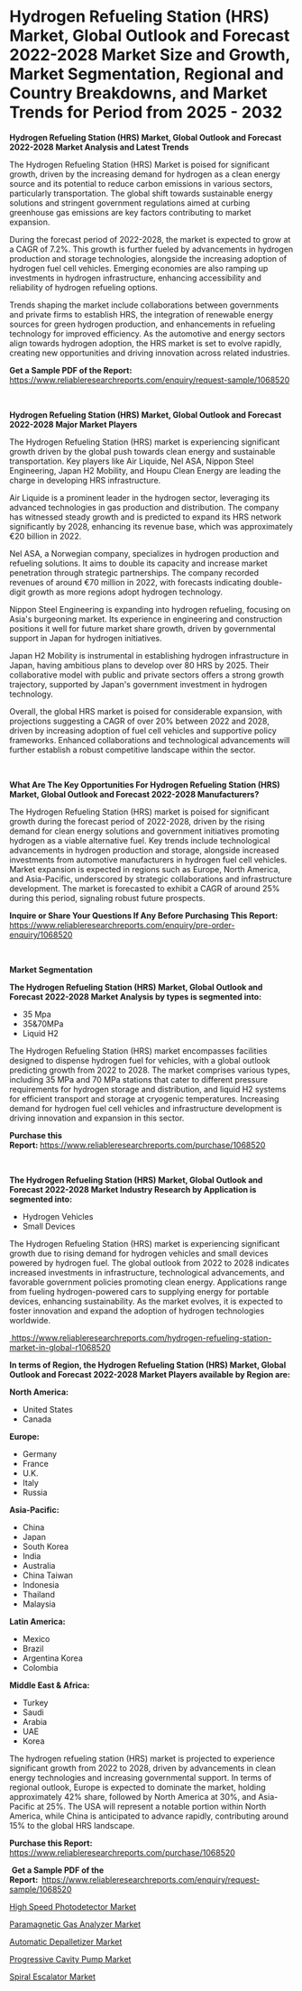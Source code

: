 <p><h1>Hydrogen Refueling Station (HRS) Market, Global Outlook and Forecast 2022-2028 Market Size and Growth, Market Segmentation, Regional and Country Breakdowns, and Market Trends for Period from 2025 -  2032</h1></p><p><strong>Hydrogen Refueling Station (HRS) Market, Global Outlook and Forecast 2022-2028 Market Analysis and Latest Trends</strong></p>
<p><p>The Hydrogen Refueling Station (HRS) Market is poised for significant growth, driven by the increasing demand for hydrogen as a clean energy source and its potential to reduce carbon emissions in various sectors, particularly transportation. The global shift towards sustainable energy solutions and stringent government regulations aimed at curbing greenhouse gas emissions are key factors contributing to market expansion. </p><p>During the forecast period of 2022-2028, the market is expected to grow at a CAGR of 7.2%. This growth is further fueled by advancements in hydrogen production and storage technologies, alongside the increasing adoption of hydrogen fuel cell vehicles. Emerging economies are also ramping up investments in hydrogen infrastructure, enhancing accessibility and reliability of hydrogen refueling options. </p><p>Trends shaping the market include collaborations between governments and private firms to establish HRS, the integration of renewable energy sources for green hydrogen production, and enhancements in refueling technology for improved efficiency. As the automotive and energy sectors align towards hydrogen adoption, the HRS market is set to evolve rapidly, creating new opportunities and driving innovation across related industries.</p></p>
<p><strong>Get a Sample PDF of the Report:&nbsp;</strong> <a href="https://www.reliableresearchreports.com/enquiry/request-sample/1068520?utm_campaign=3070&utm_medium=2&utm_source=Github&utm_content=ia&utm_term=21032025&utm_id=hydrogen-refueling-station-hrs-market-global-outlook-and-forecast-2022-2028">https://www.reliableresearchreports.com/enquiry/request-sample/1068520</a></p>
<p>&nbsp;</p>
<p><strong>Hydrogen Refueling Station (HRS) Market, Global Outlook and Forecast 2022-2028 Major Market Players</strong></p>
<p><p>The Hydrogen Refueling Station (HRS) market is experiencing significant growth driven by the global push towards clean energy and sustainable transportation. Key players like Air Liquide, Nel ASA, Nippon Steel Engineering, Japan H2 Mobility, and Houpu Clean Energy are leading the charge in developing HRS infrastructure.</p><p>Air Liquide is a prominent leader in the hydrogen sector, leveraging its advanced technologies in gas production and distribution. The company has witnessed steady growth and is predicted to expand its HRS network significantly by 2028, enhancing its revenue base, which was approximately €20 billion in 2022.</p><p>Nel ASA, a Norwegian company, specializes in hydrogen production and refueling solutions. It aims to double its capacity and increase market penetration through strategic partnerships. The company recorded revenues of around €70 million in 2022, with forecasts indicating double-digit growth as more regions adopt hydrogen technology.</p><p>Nippon Steel Engineering is expanding into hydrogen refueling, focusing on Asia's burgeoning market. Its experience in engineering and construction positions it well for future market share growth, driven by governmental support in Japan for hydrogen initiatives.</p><p>Japan H2 Mobility is instrumental in establishing hydrogen infrastructure in Japan, having ambitious plans to develop over 80 HRS by 2025. Their collaborative model with public and private sectors offers a strong growth trajectory, supported by Japan's government investment in hydrogen technology.</p><p>Overall, the global HRS market is poised for considerable expansion, with projections suggesting a CAGR of over 20% between 2022 and 2028, driven by increasing adoption of fuel cell vehicles and supportive policy frameworks. Enhanced collaborations and technological advancements will further establish a robust competitive landscape within the sector.</p></p>
<p>&nbsp;</p>
<p><strong>What Are The Key Opportunities For Hydrogen Refueling Station (HRS) Market, Global Outlook and Forecast 2022-2028 Manufacturers?</strong></p>
<p><p>The Hydrogen Refueling Station (HRS) market is poised for significant growth during the forecast period of 2022-2028, driven by the rising demand for clean energy solutions and government initiatives promoting hydrogen as a viable alternative fuel. Key trends include technological advancements in hydrogen production and storage, alongside increased investments from automotive manufacturers in hydrogen fuel cell vehicles. Market expansion is expected in regions such as Europe, North America, and Asia-Pacific, underscored by strategic collaborations and infrastructure development. The market is forecasted to exhibit a CAGR of around 25% during this period, signaling robust future prospects.</p></p>
<p><strong>Inquire or Share Your Questions If Any Before Purchasing This Report:</strong> <a href="https://www.reliableresearchreports.com/enquiry/pre-order-enquiry/1068520?utm_campaign=3070&utm_medium=2&utm_source=Github&utm_content=ia&utm_term=21032025&utm_id=hydrogen-refueling-station-hrs-market-global-outlook-and-forecast-2022-2028">https://www.reliableresearchreports.com/enquiry/pre-order-enquiry/1068520</a></p>
<p>&nbsp;</p>
<p><strong>Market Segmentation</strong></p>
<p><strong>The Hydrogen Refueling Station (HRS) Market, Global Outlook and Forecast 2022-2028 Market Analysis by types is segmented into:</strong></p>
<p><ul><li>35 Mpa</li><li>35&70MPa</li><li>Liquid H2</li></ul></p>
<p><p>The Hydrogen Refueling Station (HRS) market encompasses facilities designed to dispense hydrogen fuel for vehicles, with a global outlook predicting growth from 2022 to 2028. The market comprises various types, including 35 MPa and 70 MPa stations that cater to different pressure requirements for hydrogen storage and distribution, and liquid H2 systems for efficient transport and storage at cryogenic temperatures. Increasing demand for hydrogen fuel cell vehicles and infrastructure development is driving innovation and expansion in this sector.</p></p>
<p><strong>Purchase this Report:&nbsp;</strong><a href="https://www.reliableresearchreports.com/purchase/1068520?utm_campaign=3070&utm_medium=2&utm_source=Github&utm_content=ia&utm_term=21032025&utm_id=hydrogen-refueling-station-hrs-market-global-outlook-and-forecast-2022-2028">https://www.reliableresearchreports.com/purchase/1068520</a></p>
<p>&nbsp;</p>
<p><strong>The Hydrogen Refueling Station (HRS) Market, Global Outlook and Forecast 2022-2028 Market Industry Research by Application is segmented into:</strong></p>
<p><ul><li>Hydrogen Vehicles</li><li>Small Devices</li></ul></p>
<p><p>The Hydrogen Refueling Station (HRS) market is experiencing significant growth due to rising demand for hydrogen vehicles and small devices powered by hydrogen fuel. The global outlook from 2022 to 2028 indicates increased investments in infrastructure, technological advancements, and favorable government policies promoting clean energy. Applications range from fueling hydrogen-powered cars to supplying energy for portable devices, enhancing sustainability. As the market evolves, it is expected to foster innovation and expand the adoption of hydrogen technologies worldwide.</p></p>
<p><a href="https://www.reliableresearchreports.com/hydrogen-refueling-station-market-in-global-r1068520?utm_campaign=3070&utm_medium=2&utm_source=Github&utm_content=ia&utm_term=21032025&utm_id=hydrogen-refueling-station-hrs-market-global-outlook-and-forecast-2022-2028">&nbsp;https://www.reliableresearchreports.com/hydrogen-refueling-station-market-in-global-r1068520</a></p>
<p><strong>In terms of Region, the Hydrogen Refueling Station (HRS) Market, Global Outlook and Forecast 2022-2028 Market Players available by Region are:</strong></p>
<p>
    <p> <strong> North America: </strong>
        <ul>
            <li>United States</li>
            <li>Canada</li>
        </ul>
        </p> 
    <p> <strong> Europe: </strong>
        <ul>
            <li>Germany</li>
            <li>France</li>
            <li>U.K.</li>
            <li>Italy</li>
            <li>Russia</li>
        </ul>
        </p> 
    <p> <strong> Asia-Pacific: </strong>
        <ul>
            <li>China</li>
            <li>Japan</li>
            <li>South Korea</li>
            <li>India</li>
            <li>Australia</li>
            <li>China Taiwan</li>
            <li>Indonesia</li>
            <li>Thailand</li>
            <li>Malaysia</li>
        </ul>
        </p> 
    <p> <strong> Latin America: </strong>
        <ul>
            <li>Mexico</li>
            <li>Brazil</li>
            <li>Argentina Korea</li>
            <li>Colombia</li>
        </ul>
        </p> 
    <p> <strong> Middle East & Africa: </strong>
        <ul>
            <li>Turkey</li>
            <li>Saudi</li>
            <li>Arabia</li>
            <li>UAE</li>
            <li>Korea</li>
        </ul>
    </p>
    </p>
<p><p>The hydrogen refueling station (HRS) market is projected to experience significant growth from 2022 to 2028, driven by advancements in clean energy technologies and increasing governmental support. In terms of regional outlook, Europe is expected to dominate the market, holding approximately 42% share, followed by North America at 30%, and Asia-Pacific at 25%. The USA will represent a notable portion within North America, while China is anticipated to advance rapidly, contributing around 15% to the global HRS landscape.</p></p>
<p><strong>Purchase this Report: </strong><a href="https://www.reliableresearchreports.com/purchase/1068520?utm_campaign=3070&utm_medium=2&utm_source=Github&utm_content=ia&utm_term=21032025&utm_id=hydrogen-refueling-station-hrs-market-global-outlook-and-forecast-2022-2028">https://www.reliableresearchreports.com/purchase/1068520</a></p>
<p>&nbsp;<strong>Get a Sample PDF of the Report:&nbsp;&nbsp;</strong><a href="https://www.reliableresearchreports.com/enquiry/request-sample/1068520?utm_campaign=3070&utm_medium=2&utm_source=Github&utm_content=ia&utm_term=21032025&utm_id=hydrogen-refueling-station-hrs-market-global-outlook-and-forecast-2022-2028">https://www.reliableresearchreports.com/enquiry/request-sample/1068520</a></p>
<p><strong></strong></p>
<p><p><a href="https://www.linkedin.com/pulse/high-speed-photodetector-market-forecast-future-growth-ycz3c?utm_campaign=3070&utm_medium=2&utm_source=Github&utm_content=ia&utm_term=21032025&utm_id=hydrogen-refueling-station-hrs-market-global-outlook-and-forecast-2022-2028">High Speed Photodetector Market</a></p><p><a href="https://www.linkedin.com/pulse/paramagnetic-gas-analyzer-market-size-share-analysis-wweac?utm_campaign=3070&utm_medium=2&utm_source=Github&utm_content=ia&utm_term=21032025&utm_id=hydrogen-refueling-station-hrs-market-global-outlook-and-forecast-2022-2028">Paramagnetic Gas Analyzer Market</a></p><p><a href="https://www.linkedin.com/pulse/automatic-depalletizer-market-growth-competitive-landscape-qrrqc?utm_campaign=3070&utm_medium=2&utm_source=Github&utm_content=ia&utm_term=21032025&utm_id=hydrogen-refueling-station-hrs-market-global-outlook-and-forecast-2022-2028">Automatic Depalletizer Market</a></p><p><a href="https://www.linkedin.com/pulse/projected-market-expansion-progressive-cavity-pump-49-xgltc?utm_campaign=3070&utm_medium=2&utm_source=Github&utm_content=ia&utm_term=21032025&utm_id=hydrogen-refueling-station-hrs-market-global-outlook-and-forecast-2022-2028">Progressive Cavity Pump Market</a></p><p><a href="https://www.linkedin.com/pulse/spiral-escalator-market-study-growth-opportunities-value-ylsfc?utm_campaign=3070&utm_medium=2&utm_source=Github&utm_content=ia&utm_term=21032025&utm_id=hydrogen-refueling-station-hrs-market-global-outlook-and-forecast-2022-2028">Spiral Escalator Market</a></p></p>